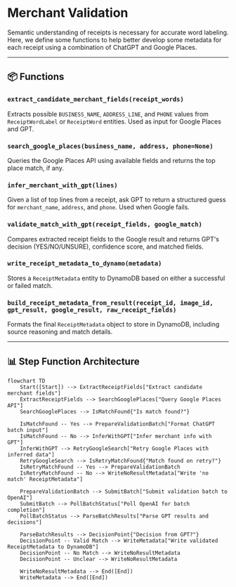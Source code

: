 # Merchant Validation

Semantic understanding of receipts is necessary for accurate word labeling. Here, we define some functions to help better develop some metadata for each receipt using a combination of ChatGPT and Google Places.

---

## 📦 Functions

### `extract_candidate_merchant_fields(receipt_words)`

Extracts possible `BUSINESS_NAME`, `ADDRESS_LINE`, and `PHONE` values from `ReceiptWordLabel` or `ReceiptWord` entities. Used as input for Google Places and GPT.

### `search_google_places(business_name, address, phone=None)`

Queries the Google Places API using available fields and returns the top place match, if any.

### `infer_merchant_with_gpt(lines)`

Given a list of top lines from a receipt, ask GPT to return a structured guess for `merchant_name`, `address`, and `phone`. Used when Google fails.

### `validate_match_with_gpt(receipt_fields, google_match)`

Compares extracted receipt fields to the Google result and returns GPT's decision (YES/NO/UNSURE), confidence score, and matched fields.

### `write_receipt_metadata_to_dynamo(metadata)`

Stores a `ReceiptMetadata` entity to DynamoDB based on either a successful or failed match.

### `build_receipt_metadata_from_result(receipt_id, image_id, gpt_result, google_result, raw_receipt_fields)`

Formats the final `ReceiptMetadata` object to store in DynamoDB, including source reasoning and match details.

---

## 📊 Step Function Architecture

```mermaid
flowchart TD
    Start([Start]) --> ExtractReceiptFields["Extract candidate merchant fields"]
    ExtractReceiptFields --> SearchGooglePlaces["Query Google Places API"]
    SearchGooglePlaces --> IsMatchFound{"Is match found?"}

    IsMatchFound -- Yes --> PrepareValidationBatch["Format ChatGPT batch input"]
    IsMatchFound -- No --> InferWithGPT["Infer merchant info with GPT"]
    InferWithGPT --> RetryGoogleSearch["Retry Google Places with inferred data"]
    RetryGoogleSearch --> IsRetryMatchFound{"Match found on retry?"}
    IsRetryMatchFound -- Yes --> PrepareValidationBatch
    IsRetryMatchFound -- No --> WriteNoResultMetadata["Write 'no match' ReceiptMetadata"]

    PrepareValidationBatch --> SubmitBatch["Submit validation batch to OpenAI"]
    SubmitBatch --> PollBatchStatus["Poll OpenAI for batch completion"]
    PollBatchStatus --> ParseBatchResults["Parse GPT results and decisions"]

    ParseBatchResults --> DecisionPoint{"Decision from GPT?"}
    DecisionPoint -- Valid Match --> WriteMetadata["Write validated ReceiptMetadata to DynamoDB"]
    DecisionPoint -- No Match --> WriteNoResultMetadata
    DecisionPoint -- Unclear --> WriteNoResultMetadata

    WriteNoResultMetadata --> End([End])
    WriteMetadata --> End([End])
```
